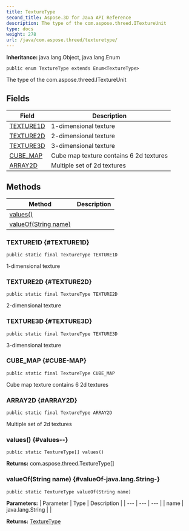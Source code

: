 ```yaml
---
title: TextureType
second_title: Aspose.3D for Java API Reference
description: The type of the com.aspose.threed.ITextureUnit
type: docs
weight: 278
url: /java/com.aspose.threed/texturetype/
---
```


**Inheritance:**
java.lang.Object, java.lang.Enum
```
public enum TextureType extends Enum<TextureType>
```

The type of the com.aspose.threed.ITextureUnit
## Fields

| Field | Description |
| --- | --- |
| [TEXTURE1D](#TEXTURE1D) | 1-dimensional texture |
| [TEXTURE2D](#TEXTURE2D) | 2-dimensional texture |
| [TEXTURE3D](#TEXTURE3D) | 3-dimensional texture |
| [CUBE_MAP](#CUBE-MAP) | Cube map texture contains 6 2d textures |
| [ARRAY2D](#ARRAY2D) | Multiple set of 2d textures |
## Methods

| Method | Description |
| --- | --- |
| [values()](#values--) |  |
| [valueOf(String name)](#valueOf-java.lang.String-) |  |
### TEXTURE1D {#TEXTURE1D}
```
public static final TextureType TEXTURE1D
```


1-dimensional texture

### TEXTURE2D {#TEXTURE2D}
```
public static final TextureType TEXTURE2D
```


2-dimensional texture

### TEXTURE3D {#TEXTURE3D}
```
public static final TextureType TEXTURE3D
```


3-dimensional texture

### CUBE_MAP {#CUBE-MAP}
```
public static final TextureType CUBE_MAP
```


Cube map texture contains 6 2d textures

### ARRAY2D {#ARRAY2D}
```
public static final TextureType ARRAY2D
```


Multiple set of 2d textures

### values() {#values--}
```
public static TextureType[] values()
```




**Returns:**
com.aspose.threed.TextureType[]
### valueOf(String name) {#valueOf-java.lang.String-}
```
public static TextureType valueOf(String name)
```




**Parameters:**
| Parameter | Type | Description |
| --- | --- | --- |
| name | java.lang.String |  |

**Returns:**
[TextureType](../../com.aspose.threed/texturetype)
